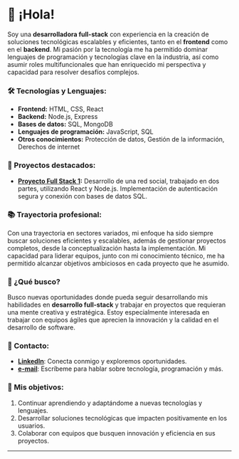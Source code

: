 # 👋 ¡Hola! 

Soy una **desarrolladora full-stack** con experiencia en la creación de soluciones tecnológicas escalables y eficientes, tanto en el **frontend** como en el **backend**. Mi pasión por la tecnología me ha permitido dominar lenguajes de programación y tecnologías clave en la industria, así como asumir roles multifuncionales que han enriquecido mi perspectiva y capacidad para resolver desafíos complejos.

### 🛠️ Tecnologías y Lenguajes:
- **Frontend:** HTML, CSS, React
- **Backend:** Node.js, Express
- **Bases de datos:** SQL, MongoDB
- **Lenguajes de programación:** JavaScript, SQL
- **Otros conocimientos:** Protección de datos, Gestión de la información, Derechos de internet

### 🚀 Proyectos destacados:
- **[Proyecto Full Stack 1](#):** Desarrollo de una red social, trabajado en dos partes, utilizando React y Node.js. Implementación de autenticación segura y conexión con bases de datos SQL.

### 📚 Trayectoria profesional:
Con una trayectoria en sectores variados, mi enfoque ha sido siempre buscar soluciones eficientes y escalables, además de gestionar proyectos completos, desde la conceptualización hasta la implementación. Mi capacidad para liderar equipos, junto con mi conocimiento técnico, me ha permitido alcanzar objetivos ambiciosos en cada proyecto que he asumido.

### 🌱 ¿Qué busco?
Busco nuevas oportunidades donde pueda seguir desarrollando mis habilidades en **desarrollo full-stack** y trabajar en proyectos que requieran una mente creativa y estratégica. Estoy especialmente interesada en trabajar con equipos ágiles que aprecien la innovación y la calidad en el desarrollo de software.

### 💬 Contacto:
- **[LinkedIn](www.linkedin.com/in/marielly-florentino-brito-in)**: Conecta conmigo y exploremos oportunidades.
- **[e-mail](mariel.florentino@gmail.com)**: Escríbeme para hablar sobre tecnología, programación y más.

### 🎯 Mis objetivos:
1. Continuar aprendiendo y adaptándome a nuevas tecnologías y lenguajes.
2. Desarrollar soluciones tecnológicas que impacten positivamente en los usuarios.
3. Colaborar con equipos que busquen innovación y eficiencia en sus proyectos.

---

